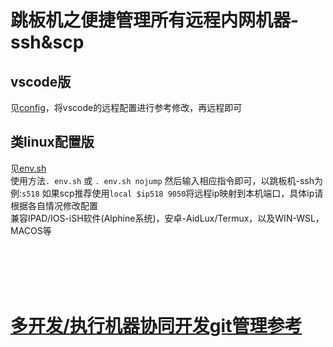 # 跳板机之便捷管理所有远程内网机器-ssh&scp

## vscode版
见[config](./config)，将vscode的远程配置进行参考修改，再远程即可  

## 类linux配置版
见[env.sh](./env.sh)  
使用方法`. env.sh` 或 `. env.sh nojump`  然后输入相应指令即可，以跳板机-ssh为例:`s518` 如果scp推荐使用`local $ip518 9050`将远程ip映射到本机端口，具体ip请根据各自情况修改配置  
兼容IPAD/IOS-iSH软件(Alphine系统)，安卓-AidLux/Termux，以及WIN-WSL，MACOS等  

<br>
<br>
<br>
<br>


# [多开发/执行机器协同开发git管理参考](../中心化多机器开发推荐配置.md)